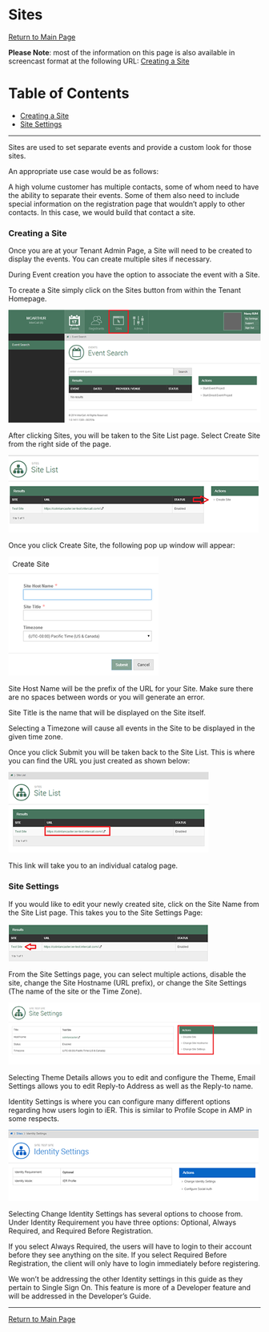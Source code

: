 # Sites

[Return to Main Page](https://github.com/reg-support/reg-guide/blob/master/README.md)

**Please Note**: most of the information on this page is also available in screencast format at the following URL: [Creating a Site](https://youtu.be/7PdzqX0ZDDk)

# <a name="top">Table of Contents

- [Creating a Site](#1)
- [Site Settings](#2)

---

 Sites are used to set separate events and provide a custom look for those sites.

 An appropriate use case would be as follows:

 A high volume customer has multiple contacts, some of whom need to have the ability to separate their events. Some of them also need to include special information on the registration page that wouldn’t apply to other contacts. In this case, we would build that contact a site.


### <a name="1"></a>Creating a Site


Once you are at your Tenant Admin Page, a Site will need to be created to display the events. You can create multiple sites if necessary.

During Event creation you have the option to associate the event with a Site.

To create a Site simply click on the Sites button from within the Tenant Homepage.  

![Create a Site](img/s1.png)

After clicking Sites, you will be taken to the Site List page. Select Create Site from the right side of the page.

![Create a Site](img/s2.png)

Once you click Create Site, the following pop up window will appear:

![Create a Site](img/s3.png)

Site Host Name will be the prefix of the URL for your Site. Make sure there are no spaces between words or you will generate an error.

Site Title is the name that will be displayed on the Site itself.

Selecting a Timezone will cause all events in the Site to be displayed in the given time zone.

Once you click Submit you will be taken back to the Site List. This is where you can find the URL you just created as shown below:

![Create a Site](img/s4.png)

This link will take you to an individual catalog page.


### <a name="2"></a>Site Settings


If you would like to edit your newly created site, click on the Site Name from the Site List page. This takes you to the Site Settings Page:

![Create a Site](img/s5.png)

From the Site Settings page, you can select multiple actions, disable the site, change the Site Hostname (URL prefix), or change the Site Settings (The name of the site or the Time Zone).

![Create a Site](img/s6.png)

Selecting Theme Details allows you to edit and configure the Theme, Email Settings allows you to edit Reply-to Address as well as the Reply-to name.

Identity Settings is where you can configure many different options regarding how users login to iER. This is similar to Profile Scope in AMP in some respects.

![Create a Site](img/s7.png)

Selecting Change Identity Settings has several options to choose from. Under Identity Requirement you have three options: Optional, Always Required, and Required Before Registration.

If you select Always Required, the users will have to login to their account before they see anything on the site. If you select Required Before Registration, the client will only have to login immediately before registering.

We won’t be addressing the other Identity settings in this guide as they pertain to Single Sign On. This feature is more of a Developer feature and will be addressed in the Developer’s Guide.


---

[Return to Main Page](https://github.com/reg-support/reg-guide/blob/master/README.md)

